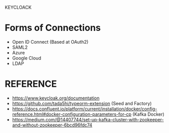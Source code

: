 KEYCLOACK

# Forms of Connections
- Open ID Connect (Based at OAuth2)
- SAML2
- Azure
- Google Cloud
- LDAP

# REFERENCE
- https://www.keycloak.org/documentation
- https://github.com/tada5hi/typeorm-extension (Seed and Factory)
- https://docs.confluent.io/platform/current/installation/docker/config-reference.html#docker-configuration-parameters-for-cp (Kafka Docker)
- https://medium.com/@14407744/set-up-kafka-cluster-with-zookeeper-and-without-zookeeper-6bcd96fdc74